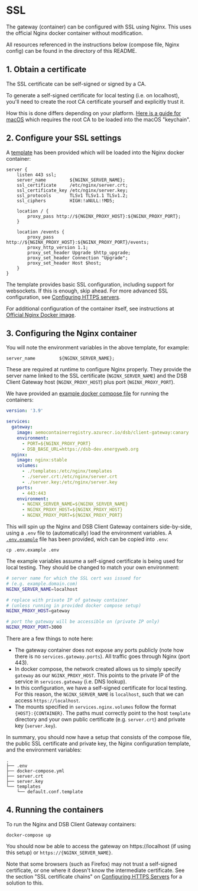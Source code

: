 # SSL

The gateway (container) can be configured with SSL using Nginx. This uses
the official Nginx docker container without modification.

All resources referenced in the instructions below (compose file, Nginx config)
can be found in the directory of this README.

## 1. Obtain a certificate

The SSL certificate can be self-signed or signed by a CA.

To generate a self-signed certificate for local testing (i.e. on localhost),
you'll need to create the root CA certificate yourself and explicitly trust it.

How this is done differs depending on your platform.
[Here is a guide for macOS](https://www.freecodecamp.org/news/how-to-get-https-working-on-your-local-development-environment-in-5-minutes-7af615770eec/)
which requires the root CA to be loaded into the macOS "keychain".

## 2. Configure your SSL settings

A [template](./templates/default.conf.template) has been provided
which will be loaded into the Nginx docker container:

```nginx
server {
    listen 443 ssl;
    server_name         ${NGINX_SERVER_NAME};
    ssl_certificate     /etc/nginx/server.crt;
    ssl_certificate_key /etc/nginx/server.key;
    ssl_protocols       TLSv1 TLSv1.1 TLSv1.2;
    ssl_ciphers         HIGH:!aNULL:!MD5;

    location / {
        proxy_pass http://${NGINX_PROXY_HOST}:${NGINX_PROXY_PORT};
    }

    location /events {
        proxy_pass http://${NGINX_PROXY_HOST}:${NGINX_PROXY_PORT}/events;
        proxy_http_version 1.1;
        proxy_set_header Upgrade $http_upgrade;
        proxy_set_header Connection "Upgrade";
        proxy_set_header Host $host;
    }
}
```

The template provides basic SSL configuration, including support for
websockets. If this is enough, skip ahead. For more advanced SSL configuration, see
[Configuring HTTPS servers](http://nginx.org/en/docs/http/configuring_https_servers.html).

For additional configuration of the container itself, see instructions at
[Official Nginx Docker image](https://hub.docker.com/_/nginx).

## 3. Configuring the Nginx container

You will note the environment variables in the above template, for example:
```nginx
server_name         ${NGINX_SERVER_NAME};
```

These are required at runtime to configure Nginx properly. They provide the
server name linked to the SSL certificate (`NGINX_SERVER_NAME`) and the
DSB Client Gateway host (`NGINX_PROXY_HOST`) plus port (`NGINX_PROXY_PORT`).

We have provided an [example docker compose file](./docker-compose.yml)
for running the containers:
```yml
version: '3.9'

services:
  gateway:
    image: aemocontainerregistry.azurecr.io/dsb/client-gateway:canary
    environment:
      - PORT=${NGINX_PROXY_PORT}
      - DSB_BASE_URL=https://dsb-dev.energyweb.org
  nginx:
    image: nginx:stable
    volumes:
      - ./templates:/etc/nginx/templates
      - ./server.crt:/etc/nginx/server.crt
      - ./server.key:/etc/nginx/server.key
    ports:
      - 443:443
    environment:
      - NGINX_SERVER_NAME=${NGINX_SERVER_NAME}
      - NGINX_PROXY_HOST=${NGINX_PROXY_HOST}
      - NGINX_PROXY_PORT=${NGINX_PROXY_PORT}
```

This will spin up the Nginx and DSB Client Gateway containers side-by-side,
using a `.env` file to (automatically) load the environment variables. A
[`.env.example`](./.env.example) file has been provided, wich can be copied
into `.env`:

```
cp .env.example .env
```

The example variables assume a self-signed certificate is being used
for local testing. They should be changed to match your own environment:
```sh
# server name for which the SSL cert was issued for
# (e.g. example.domain.com)
NGINX_SERVER_NAME=localhost

# replace with private IP of gateway container
# (unless running in provided docker compose setup)
NGINX_PROXY_HOST=gateway

# port the gateway will be accessible on (private IP only)
NGINX_PROXY_PORT=3000
```

There are a few things to note here:

- The gateway container does not expose any ports publicly (note how there is
no `services.gateway.ports`). All traffic goes through Nginx (port 443).
- In docker compose, the network created allows us to simply specify
`gateway` as our `NGINX_PROXY_HOST`. This points to the private IP of the
service in `services.gateway` (i.e. DNS lookup).
- In this configuration, we have a self-signed certificate for local testing.
For this reason, the `NGINX_SERVER_NAME` is `localhost`, such that we can
access `https://localhost`.
- The mounts specified in `services.nginx.volumes` follow the format
`{HOST}:{CONTAINER}`. The paths must correctly point to the host `template`
directory and your own public certificate (e.g. `server.crt`) and
private key (`server.key`).

In summary, you should now have a setup that consists of the compose file,
the public SSL certificate and private key, the Nginx configuration
template, and the environment variables:
```
.
├── .env
├── docker-compose.yml
├── server.crt
├── server.key
└── templates
    └── default.conf.template
```

## 4. Running the containers

To run the Nginx and DSB Client Gateway containers:
```
docker-compose up
```

You should now be able to access the gateway on https://localhost
(if using this setup) or `https://{NGINX_SERVER_NAME}`.

Note that some browsers (such as Firefox) may not trust a self-signed
certificate, or one where it doesn't know the intermediate certificate.
See the section "SSL certificate chains" on
[Configuring HTTPS Servers](http://nginx.org/en/docs/http/configuring_https_servers.html)
for a solution to this.
